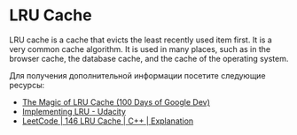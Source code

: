 # LRU Cache

LRU cache is a cache that evicts the least recently used item first. It is a very common cache algorithm. It is used in many places, such as in the browser cache, the database cache, and the cache of the operating system.

Для получения дополнительной информации посетите следующие ресурсы:

- [The Magic of LRU Cache (100 Days of Google Dev)](https://www.youtube.com/watch?v=R5ON3iwx78M)
- [Implementing LRU - Udacity](https://www.youtube.com/watch?v=bq6N7Ym81iI)
- [LeetCode | 146 LRU Cache | C++ | Explanation](https://www.youtube.com/watch?v=8-FZRAjR7qU)
